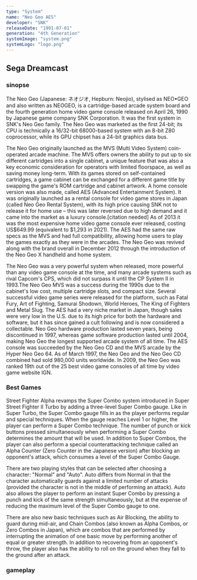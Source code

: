 ```yaml
---
type: "System"
name: "Neo Geo AES"
developer: "SNK"
releaseDate: "1991-07-01"
generation: "4th Generation"
systemImage: "system.png"
systemLogo: "logo.png"
---
```


## Sega Dreamcast

### sinopse
The Neo Geo (Japanese: ネオジオ, Hepburn: Neojio), stylised as NEO•GEO and also written as NEOGEO, is a cartridge-based arcade system board and the fourth generation home video game console released on April 26, 1990 by Japanese game company SNK Corporation. It was the first system in SNK's Neo Geo family. The Neo Geo was marketed as the first 24-bit; its CPU is technically a 16/32-bit 68000-based system with an 8-bit Z80 coprocessor, while its GPU chipset has a 24-bit graphics data bus.

The Neo Geo originally launched as the MVS (Multi Video System) coin-operated arcade machine. The MVS offers owners the ability to put up to six different cartridges into a single cabinet, a unique feature that was also a key economic consideration for operators with limited floorspace, as well as saving money long-term. With its games stored on self-contained cartridges, a game cabinet can be exchanged for a different game title by swapping the game's ROM cartridge and cabinet artwork. A home console version was also made, called AES (Advanced Entertainment System). It was originally launched as a rental console for video game stores in Japan (called Neo Geo Rental System), with its high price causing SNK not to release it for home use – this was later reversed due to high demand and it came into the market as a luxury console.[citation needed] As of 2013 it was the most expensive home video game console ever released, costing US$649.99 (equivalent to $1,293 in 2021). The AES had the same raw specs as the MVS and had full compatibility, allowing home users to play the games exactly as they were in the arcades. The Neo Geo was revived along with the brand overall in December 2012 through the introduction of the Neo Geo X handheld and home system.

The Neo Geo was a very powerful system when released, more powerful than any video game console at the time, and many arcade systems such as rival Capcom's CPS, which did not surpass it until the CP System II in 1993.The Neo Geo MVS was a success during the 1990s due to the cabinet's low cost, multiple cartridge slots, and compact size. Several successful video game series were released for the platform, such as Fatal Fury, Art of Fighting, Samurai Shodown, World Heroes, The King of Fighters and Metal Slug. The AES had a very niche market in Japan, though sales were very low in the U.S. due to its high price for both the hardware and software, but it has since gained a cult following and is now considered a collectable. Neo Geo hardware production lasted seven years, being discontinued in 1997, whereas game software production lasted until 2004, making Neo Geo the longest supported arcade system of all time. The AES console was succeeded by the Neo Geo CD and the MVS arcade by the Hyper Neo Geo 64. As of March 1997, the Neo Geo and the Neo Geo CD combined had sold 980,000 units worldwide. In 2009, the Neo Geo was ranked 19th out of the 25 best video game consoles of all time by video game website IGN.

### Best Games
Street Fighter Alpha revamps the Super Combo system introduced in Super Street Fighter II Turbo by adding a three-level Super Combo gauge. Like in Super Turbo, the Super Combo gauge fills in as the player performs regular and special techniques. When the gauge reaches Level 1 or higher, the player can perform a Super Combo technique. The number of punch or kick buttons pressed simultaneously when performing a Super Combo determines the amount that will be used. In addition to Super Combos, the player can also perform a special counterattacking technique called an Alpha Counter (Zero Counter in the Japanese version) after blocking an opponent's attack, which consumes a level of the Super Combo Gauge.

There are two playing styles that can be selected after choosing a character: "Normal" and "Auto". Auto differs from Normal in that the character automatically guards against a limited number of attacks (provided the character is not in the middle of performing an attack). Auto also allows the player to perform an instant Super Combo by pressing a punch and kick of the same strength simultaneously, but at the expense of reducing the maximum level of the Super Combo gauge to one.

There are also new basic techniques such as Air Blocking, the ability to guard during mid-air, and Chain Combos (also known as Alpha Combos, or Zero Combos in Japan), which are combos that are performed by interrupting the animation of one basic move by performing another of equal or greater strength. In addition to recovering from an opponent's throw, the player also has the ability to roll on the ground when they fall to the ground after an attack.


### gameplay

